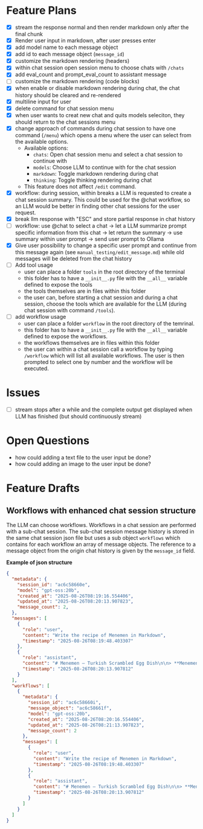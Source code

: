 # Feature Plans

- [x] stream the response normal and then render markdown only after the final chunk
- [x] Render user input in markdown, after user presses enter
- [x] add model name to each message object
- [x] add id to each message object (`message_id`)
- [x] customize the markdown rendering (headers)
- [x] within chat session open session menu to choose chats with `/chats`
- [x] add eval_count and prompt_eval_count to assistant message
- [ ] customize the markdown rendering (code blocks)
- [x] when enable or disable markdown rendering during chat, the chat history should be cleared and re-rendered
- [x] multiline input for user
- [x] delete command for chat session menu
- [x] when user wants to creat new chat and quits models seleciton, they should return to the chat sessions menu
- [x] change approach of commands during chat session to have one command (`/menu`) which opens a menu where the user can select from the available options.
  - Available options:
    - `chats`: Open chat session menu and select a chat session to continue with
    - `models`: Choose LLM to continue with for the chat session
    - `markdown`: Toggle markdown rendering during chat
    - `thinking`: Toggle thinking rendering during chat
  - This feature does not affect `/edit` command.
- [x] workflow: during session, within breaks a LLM is requested to create a chat session summary. This could be used for the @chat workflow, so an LLM would be better in finding other chat sessions for the user request.
- [x] break llm response with "ESC" and store partial response in chat history
- [ ] workflow: use @chat to select a chat -> let a LLM summarize prompt specific information from this chat -> let return the summary -> use summary within user prompt -> send user prompt to Ollama
- [x] Give user possibility to change a specific user prompt and continue from this message again (see `manual_testing/edit_message.md`) while old messages will be deleted from the chat history
- [ ] Add tool usage
  - user can place a folder `tools` in the root directory of the terminal
  - this folder has to have a `__init__.py` file with the `__all__` variable defined to expose the tools
  - the tools themselves are in files within this folder
  - the user can, before starting a chat session and during a chat session, choose the tools which are available for the LLM (during chat session with command `/tools`).
- [ ] add workflow usage
  - user can place a folder `workflow` in the root directory of the temrinal.
  - this folder has to have a `__init__.py` file with the `__all__` variable defined to expose the workflows.
  - the workflows themselves are in files within this folder
  - the user can within a chat session call a workflow by typing `/workflow` which will list all available workflows. The user is then prompted to select one by number and the workflow will be executed.

# Issues

- [ ] stream stops after a while and the complete output get displayed when LLM has finished (but should continuously stream)

# Open Questions

- how could adding a text file to the user input be done?
- how could adding an image to the user input be done?

# Feature Drafts

## Workflows with enhanced chat session structure

The LLM can choose workflows. Workflows in a chat session are performed with a sub-chat session. The sub-chat session message history is stored in the same chat session json file but uses a sub object `workflows` which contains for each workflow an array of message objects.
The reference to a message object from the origin chat history is given by the `message_id` field.

**Example of json structure**
```json
{
  "metadata": {
    "session_id": "ac6c58660e",
    "model": "gpt-oss:20b",
    "created_at": "2025-08-26T08:19:16.554406",
    "updated_at": "2025-08-26T08:20:13.907823",
    "message_count": 2,
  },
  "messages": [
    {
      "role": "user",
      "content": "Write the recipe of Menemen in Markdown",
      "timestamp": "2025-08-26T08:19:48.403307"
    },
    {
      "role": "assistant",
      "content": "# Menemen – Turkish Scrambled Egg Dish\n\n> **Menemen** (pronounced *meh-NEH-men*) is a classic Turkish breakfast staple made from eggs, tomatoes, green peppers, and spices. It’s simple, flavorful, and can be made in minutes. Enjoy it with crusty bread, fresh herbs, or a side of grilled sausage.\n\n---\n\n## Ingredients\n\n| Quantity | Item |\n|----------|------|\n| 2 Tbsp | Olive oil (or butter for a richer flavor) |\n| 1 medium onion, finely chopped (optional) |\n| 1 green bell pepper, diced |\n| 1 red bell pepper, diced |\n| 3–4 medium ripe tomatoes, diced (or 1 cup canned crushed tomatoes) |\n| 1 tsp paprika (sweet or smoked) |\n| 1/2 tsp ground cumin (optional) |\n| Salt & pepper to taste |\n| 4–6 eggs (adjust to desired consistency) |\n| 1 tbsp chopped fresh parsley or dill |\n| 1 tsp fresh lemon juice (optional) |\n| Crushed red pepper flakes (optional, for heat) |\n\n**Serving**  \n- Fresh crusty bread (baguette, Turkish pide, or a hearty rye)  \n- Grated feta or a dollop of Greek yogurt (optional)  \n\n---\n\n## Instructions\n\n1. **Sauté the base**  \n   - Heat the olive oil in a wide skillet over medium‑high heat.  \n   - Add the onion (if using) and sauté until translucent, about 2 min.  \n   - Toss in the diced bell peppers and cook until they soften, ~3 min.\n\n2. **Add tomatoes & seasonings**  \n   - Stir in the diced tomatoes, paprika, cumin, salt, and pepper.  \n   - Cook until the tomatoes break down and release their juices, ~5–7 min.  \n   - If you prefer a smoother texture, mash the tomatoes gently with a wooden spoon.\n\n3. **Incorporate the eggs**  \n   - Reduce the heat to medium.  \n   - Crack the eggs directly into the skillet (you can crack them into a bowl first if you’d rather avoid yolk separation).  \n   - Let them sit for a few seconds, then gently stir with a spatula, folding the mixture to form soft curds.  \n   - Continue cooking, stirring occasionally, until the eggs reach your preferred consistency—runny or slightly firmer.  \n   - Add a splash of lemon juice for brightness if desired.\n\n4. **Finish and garnish**  \n   - Sprinkle chopped parsley (or dill) over the top.  \n   - If you like a little heat, add a pinch of crushed red pepper flakes.  \n   - Taste and adjust salt/paprika as needed.\n\n5. **Serve immediately**  \n   - Plate the menemen hot.  \n   - Serve with slices of warm bread, a sprinkle of feta, or a side of spicy sausage for a heartier meal.\n\n---\n\n## Tips & Variations\n\n| Tip | Explanation |\n|-----|-------------|\n| **Use fresh tomatoes** | If in season, fresh tomatoes give a bright, sweet flavor. In winter, canned crushed tomatoes work well. |\n| **Add sausage** | Cook sliced Turkish sausage (sucuk) in the skillet first, then add the veggies. |\n| **Try different peppers** | Red, yellow, or green peppers yield varied colors and flavors. |\n| **Make it vegan** | Substitute eggs with chickpea flour batter or tofu scramble for a plant‑based version. |\n| **Spice it up** | Use cayenne or harissa for a fiery kick. |\n| **Serve on a plate** | Menemen is traditionally eaten from a shallow plate or skillet; keep it that way for authenticity! |\n\n---\n\n## Nutritional Snapshot (approx. per serving, 2 eggs)\n\n- Calories: 260 kcal  \n- Protein: 18 g  \n- Fat: 18 g  \n- Carbohydrates: 12 g  \n- Fiber: 3 g\n\n*(Values vary with ingredient choices and portion size.)*\n\nEnjoy this quick, comforting dish that captures the heart of Turkish home cooking!",
      "timestamp": "2025-08-26T08:20:13.907812"
    }
  ],
  "workflows": [
    {
      "metadata": {
        "session_id": "ac6c58660i",
        "message_object": "ac6c58661f",
        "model": "gpt-oss:20b",
        "created_at": "2025-08-26T08:20:16.554406",
        "updated_at": "2025-08-26T08:21:13.907823",
        "message_count": 2
      },
      "messages": [
        {
          "role": "user",
          "content": "Write the recipe of Menemen in Markdown",
          "timestamp": "2025-08-26T08:19:48.403307"
        },
        {
          "role": "assistant",
          "content": "# Menemen – Turkish Scrambled Egg Dish\n\n> **Menemen** (pronounced *meh-NEH-men*) is a classic Turkish breakfast staple made from eggs, tomatoes, green peppers, and spices. It’s simple, flavorful, and can be made in minutes. Enjoy it with crusty bread, fresh herbs, or a side of grilled sausage.\n\n---\n\n## Ingredients\n\n| Quantity | Item |\n|----------|------|\n| 2 Tbsp | Olive oil (or butter for a richer flavor) |\n| 1 medium onion, finely chopped (optional) |\n| 1 green bell pepper, diced |\n| 1 red bell pepper, diced |\n| 3–4 medium ripe tomatoes, diced (or 1 cup canned crushed tomatoes) |\n| 1 tsp paprika (sweet or smoked) |\n| 1/2 tsp ground cumin (optional) |\n| Salt & pepper to taste |\n| 4–6 eggs (adjust to desired consistency) |\n| 1 tbsp chopped fresh parsley or dill |\n| 1 tsp fresh lemon juice (optional) |\n| Crushed red pepper flakes (optional, for heat) |\n\n**Serving**  \n- Fresh crusty bread (baguette, Turkish pide, or a hearty rye)  \n- Grated feta or a dollop of Greek yogurt (optional)  \n\n---\n\n## Instructions\n\n1. **Sauté the base**  \n   - Heat the olive oil in a wide skillet over medium‑high heat.  \n   - Add the onion (if using) and sauté until translucent, about 2 min.  \n   - Toss in the diced bell peppers and cook until they soften, ~3 min.\n\n2. **Add tomatoes & seasonings**  \n   - Stir in the diced tomatoes, paprika, cumin, salt, and pepper.  \n   - Cook until the tomatoes break down and release their juices, ~5–7 min.  \n   - If you prefer a smoother texture, mash the tomatoes gently with a wooden spoon.\n\n3. **Incorporate the eggs**  \n   - Reduce the heat to medium.  \n   - Crack the eggs directly into the skillet (you can crack them into a bowl first if you’d rather avoid yolk separation).  \n   - Let them sit for a few seconds, then gently stir with a spatula, folding the mixture to form soft curds.  \n   - Continue cooking, stirring occasionally, until the eggs reach your preferred consistency—runny or slightly firmer.  \n   - Add a splash of lemon juice for brightness if desired.\n\n4. **Finish and garnish**  \n   - Sprinkle chopped parsley (or dill) over the top.  \n   - If you like a little heat, add a pinch of crushed red pepper flakes.  \n   - Taste and adjust salt/paprika as needed.\n\n5. **Serve immediately**  \n   - Plate the menemen hot.  \n   - Serve with slices of warm bread, a sprinkle of feta, or a side of spicy sausage for a heartier meal.\n\n---\n\n## Tips & Variations\n\n| Tip | Explanation |\n|-----|-------------|\n| **Use fresh tomatoes** | If in season, fresh tomatoes give a bright, sweet flavor. In winter, canned crushed tomatoes work well. |\n| **Add sausage** | Cook sliced Turkish sausage (sucuk) in the skillet first, then add the veggies. |\n| **Try different peppers** | Red, yellow, or green peppers yield varied colors and flavors. |\n| **Make it vegan** | Substitute eggs with chickpea flour batter or tofu scramble for a plant‑based version. |\n| **Spice it up** | Use cayenne or harissa for a fiery kick. |\n| **Serve on a plate** | Menemen is traditionally eaten from a shallow plate or skillet; keep it that way for authenticity! |\n\n---\n\n## Nutritional Snapshot (approx. per serving, 2 eggs)\n\n- Calories: 260 kcal  \n- Protein: 18 g  \n- Fat: 18 g  \n- Carbohydrates: 12 g  \n- Fiber: 3 g\n\n*(Values vary with ingredient choices and portion size.)*\n\nEnjoy this quick, comforting dish that captures the heart of Turkish home cooking!",
          "timestamp": "2025-08-26T08:20:13.907812"
        }
      ]
    }
  ]
}
```
